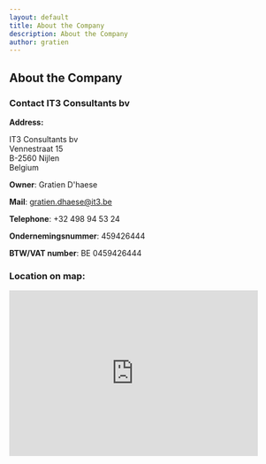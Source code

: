 ```yaml
---
layout: default
title: About the Company
description: About the Company
author: gratien
---
```


## About the Company

### Contact IT3 Consultants bv
<strong>Address:</strong>

IT3 Consultants bv<br>
Vennestraat 15<br>
B-2560 Nijlen<br>
Belgium

<strong>Owner</strong>: Gratien D'haese

<strong>Mail</strong>: gratien.dhaese@it3.be

<strong>Telephone</strong>: +32 498 94 53 24

<strong>Ondernemingsnummer</strong>: 459426444

<strong>BTW/VAT number</strong>: BE 0459426444

### Location on map:
<iframe src="https://www.google.com/maps/d/embed?mid=z8VrKWZke0VI.k7aXf8KGVrzA" width="450" height="300" frameborder="0" style="border:0"></iframe>

